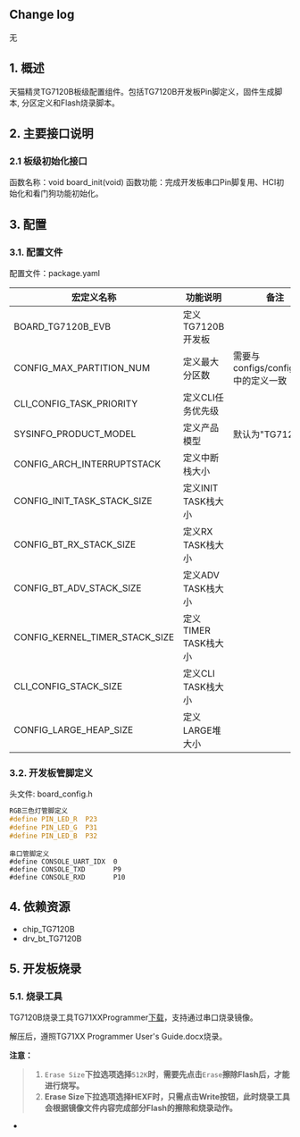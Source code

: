 ## Change log

无

## 1. 概述

天猫精灵TG7120B板级配置组件。包括TG7120B开发板Pin脚定义，固件生成脚本, 分区定义和Flash烧录脚本。

## 2. 主要接口说明

### 2.1 板级初始化接口

函数名称：void board_init(void)
函数功能：完成开发板串口Pin脚复用、HCI初始化和看门狗功能初始化。

## 3. 配置

### 3.1. 配置文件

配置文件：package.yaml

| 宏定义名称                       | 功能说明                    | 备注                                   |
| -------------------------------| ---------------------------| --------------------------------------|
| BOARD_TG7120B_EVB              | 定义TG7120B开发板            |                                       |
| CONFIG_MAX_PARTITION_NUM       | 定义最大分区数                | 需要与configs/config.yaml中的定义一致    |
| CLI_CONFIG_TASK_PRIORITY       | 定义CLI任务优先级             |                                       |
| SYSINFO_PRODUCT_MODEL          | 定义产品模型                  | 默认为"TG7120B"                       |
| CONFIG_ARCH_INTERRUPTSTACK     | 定义中断栈大小                |                                       |
| CONFIG_INIT_TASK_STACK_SIZE    | 定义INIT TASK栈大小          |                                       |
| CONFIG_BT_RX_STACK_SIZE        | 定义RX TASK栈大小            |                                       |
| CONFIG_BT_ADV_STACK_SIZE       | 定义ADV TASK栈大小           |                                       |
| CONFIG_KERNEL_TIMER_STACK_SIZE | 定义TIMER TASK栈大小         |                                       |
| CLI_CONFIG_STACK_SIZE          | 定义CLI TASK栈大小           |                                       |
| CONFIG_LARGE_HEAP_SIZE         | 定义LARGE堆大小              |                                       |


### 3.2. 开发板管脚定义

头文件: board_config.h

```c
RGB三色灯管脚定义
#define PIN_LED_R  P23
#define PIN_LED_G  P31
#define PIN_LED_B  P32
```

```
串口管脚定义
#define CONSOLE_UART_IDX  0
#define CONSOLE_TXD       P9
#define CONSOLE_RXD       P10
```

## 4. 依赖资源

- chip_TG7120B
- drv_bt_TG7120B

## 5. 开发板烧录

### 5.1. 烧录工具

TG7120B烧录工具TG71XXProgrammer[下载](https://occ.t-head.cn/vendor/detail/download?spm=a2cl5.14300867.0.0.6bce180foUrUcQ&id=3898058978009550848&vendorId=3895463451199475712&module=1#sticky)，支持通过串口烧录镜像。

解压后，遵照TG71XX Programmer User's Guide.docx烧录。

**注意：**

> 1. `Erase Size`**下拉选项选择**`512K`**时**，**需要先点击**`Erase`**擦除Flash后，才能进行烧写。**
> 2. **Erase Size下拉选项选择HEXF时，只需点击Write按钮，此时烧录工具会根据镜像文件内容完成部分Flash的擦除和烧录动作。** 

- 

